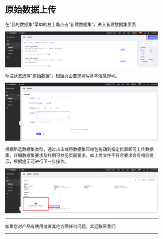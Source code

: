 # 原始数据上传

在"我的数据集"菜单的右上角点击“新建数据集”，进入新建数据集页面

![新建数据集](../../../../../image/AI-and-Machine-Learning/NeuFoundry/8.1.4/8.1.4.2/8.1.4.2.1/1.png)

标注状态选择"原始数据"，根据页面要求填写基本信息即可。

![选择原始数据](../../../../../image/AI-and-Machine-Learning/NeuFoundry/8.1.4/8.1.4.2/8.1.4.2.1/2.png)

根据所选数据集类型，通过点击或将数据集压缩包拖动到指定位置即可上传数据集，详细数据集要求及样例可参见页面要求，如上传文件不符合要求会有相应提示，根据提示可进行下一步操作。

![上传文件](../../../../../image/AI-and-Machine-Learning/NeuFoundry/8.1.4/8.1.4.2/8.1.4.2.1/3.png)

---

如果您对产品有使用或者其他方面任何问题，欢迎联系我们

---
